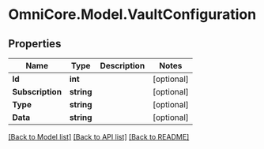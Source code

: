 # OmniCore.Model.VaultConfiguration

## Properties

Name | Type | Description | Notes
------------ | ------------- | ------------- | -------------
**Id** | **int** |  | [optional] 
**Subscription** | **string** |  | [optional] 
**Type** | **string** |  | [optional] 
**Data** | **string** |  | [optional] 

[[Back to Model list]](../README.md#documentation-for-models) [[Back to API list]](../README.md#documentation-for-api-endpoints) [[Back to README]](../README.md)

